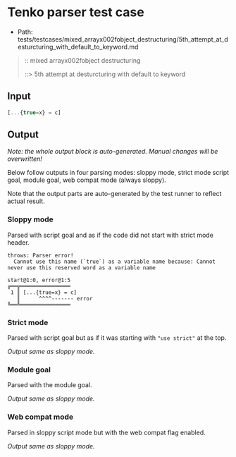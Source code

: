 # Tenko parser test case

- Path: tests/testcases/mixed_arrayx002fobject_destructuring/5th_attempt_at_desturcturing_with_default_to_keyword.md

> :: mixed arrayx002fobject destructuring
>
> ::> 5th attempt at desturcturing with default to keyword

## Input

`````js
[...{true=x} = c]
`````

## Output

_Note: the whole output block is auto-generated. Manual changes will be overwritten!_

Below follow outputs in four parsing modes: sloppy mode, strict mode script goal, module goal, web compat mode (always sloppy).

Note that the output parts are auto-generated by the test runner to reflect actual result.

### Sloppy mode

Parsed with script goal and as if the code did not start with strict mode header.

`````
throws: Parser error!
  Cannot use this name (`true`) as a variable name because: Cannot never use this reserved word as a variable name

start@1:0, error@1:5
╔══╦════════════════
 1 ║ [...{true=x} = c]
   ║      ^^^^------- error
╚══╩════════════════

`````

### Strict mode

Parsed with script goal but as if it was starting with `"use strict"` at the top.

_Output same as sloppy mode._

### Module goal

Parsed with the module goal.

_Output same as sloppy mode._

### Web compat mode

Parsed in sloppy script mode but with the web compat flag enabled.

_Output same as sloppy mode._
